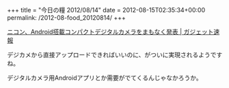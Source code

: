 +++
title = "今日の糧 2012/08/14"
date = 2012-08-15T02:35:34+00:00
permalink: /2012-08-food_20120814/
+++
<section> 

<div>
  <a href="http://ggsoku.com/2012/08/nikon-coolpix-s800/">ニコン、Android搭載コンパクトデジタルカメラをまもなく発表 | ガジェット速報</a>
</div>

デジカメから直接アップロードできればいいのに、がついに実現されるようですね。
  
デジタルカメラ用Androidアプリとか需要がでてくるんじゃなかろうか。 </section>